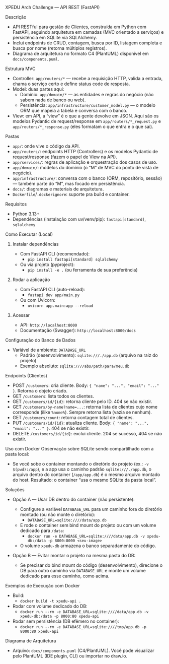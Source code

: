 XPEDU Arch Challenge — API REST (FastAPI)

Descrição
- API RESTful para gestão de Clientes, construída em Python com FastAPI, seguindo arquitetura em camadas (MVC orientado a serviços) e persistência em SQLite via SQLAlchemy.
- Inclui endpoints de CRUD, contagem, busca por ID, listagem completa e busca por nome (retorna múltiplos registros).
- Diagrama de arquitetura no formato C4 (PlantUML) disponível em `docs/components.puml`.

Estrutura MVC
- Controller: `app/routers/*` — recebe a requisição HTTP, valida a entrada, chama o serviço certo e define status code de resposta.
- Model: duas partes aqui:
  - Domínio: `app/domain/*` — as entidades e regras do negócio (não sabem nada de banco ou web).
  - Persistência: `app/infrastructure/customer_model.py` — o modelo ORM que mapeia a tabela e conversa com o banco.
- View: em API, a “view” é o que a gente devolve em JSON. Aqui são os modelos Pydantic de request/response em `app/routers/*_request.py` e `app/routers/*_response.py` (eles formatam o que entra e o que sai).

Pastas
- `app/`: onde vive o código da API.
- `app/routers/`: endpoints HTTP (Controllers) e os modelos Pydantic de request/response (fazem o papel de View na API).
- `app/services/`: regras de aplicação e orquestração dos casos de uso.
- `app/domain/`: modelos do domínio (o “M” de MVC do ponto de vista de negócio).
- `app/infrastructure/`: conversa com o banco (ORM, repositório, sessão) — também parte do “M”, mas focado em persistência.
- `docs/`: diagramas e materiais de arquitetura.
- `Dockerfile`/`.dockerignore`: suporte pra build e container.

Requisitos
- Python 3.13+
- Dependências (instalação com uv/venv/pip): `fastapi[standard]`, `sqlalchemy`

Como Executar (Local)
1) Instalar dependências
   - Com FastAPI CLI (recomendado):
     - `pip install fastapi[standard] sqlalchemy`
   - Ou via projeto (pyproject):
     - `pip install -e .` (ou ferramenta de sua preferência)

2) Rodar a aplicação
   - Com FastAPI CLI (auto-reload):
     - `fastapi dev app/main.py`
   - Ou com Uvicorn:
     - `uvicorn app.main:app --reload`

3) Acessar
   - API: `http://localhost:8000`
   - Documentação (Swagger): `http://localhost:8000/docs`

Configuração do Banco de Dados
- Variável de ambiente: `DATABASE_URL`
  - Padrão (desenvolvimento): `sqlite:///./app.db` (arquivo na raiz do projeto)
  - Exemplo absoluto: `sqlite:////abs/path/para/meu.db`

Endpoints (Clientes)
- POST `/customers`: cria cliente. Body: `{ "name": "...", "email": "..." }`. Retorna o objeto criado.
- GET `/customers`: lista todos os clientes.
- GET `/customers/id/{id}`: retorna cliente pelo ID. 404 se não existir.
- GET `/customers/by-name?name=...`: retorna lista de clientes cujo nome corresponde (ilike `%nome%`). Sempre retorna lista (vazia se nenhum).
- GET `/customers/count`: retorna contagem total de clientes.
- PUT `/customers/id/{id}`: atualiza cliente. Body: `{ "name": "...", "email": "..." }`. 404 se não existir.
- DELETE `/customers/id/{id}`: exclui cliente. 204 se sucesso, 404 se não existir.

Uso com Docker
Observação sobre SQLite sendo compartilhado com a pasta local:
- Se você sobe o container montando o diretório do projeto (ex.: `-v $(pwd):/app`), e a app usa o caminho padrão `sqlite:///./app.db`, o arquivo dentro do container (`/app/app.db`) é o mesmo arquivo montado do host. Resultado: o container “usa o mesmo SQLite da pasta local”.

Soluções
- Opção A — Usar DB dentro do container (não persistente):
  - Configure a variável `DATABASE_URL` para um caminho fora do diretório montado (ou não monte o diretório):
    - `DATABASE_URL=sqlite:////data/app.db`
  - E rode o container sem bind mount do projeto ou com um volume dedicado para `/data`:
    - `docker run -e DATABASE_URL=sqlite:////data/app.db -v xpedu-db:/data -p 8000:8000 <seu-image>`
  - O volume `xpedu-db` armazena o banco separadamente do código.

- Opção B — Evitar montar o projeto na mesma pasta do DB:
  - Se precisar do bind mount do código (desenvolvimento), direcione o DB para outro caminho via `DATABASE_URL` e monte um volume dedicado para esse caminho, como acima.

Exemplos de Execução com Docker
- Build:
  - `docker build -t xpedu-api .`
- Rodar com volume dedicado do DB:
  - `docker run --rm -e DATABASE_URL=sqlite:////data/app.db -v xpedu-db:/data -p 8000:80 xpedu-api`
- Rodar sem persistência (DB efêmero no container):
  - `docker run --rm -e DATABASE_URL=sqlite:////tmp/app.db -p 8000:80 xpedu-api`

Diagrama de Arquitetura
- Arquivo: `docs/components.puml` (C4/PlantUML). Você pode visualizar pelo PlantUML (IDE plugin, CLI) ou importar no draw.io.

